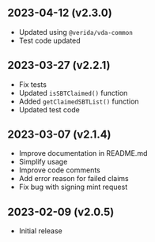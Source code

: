 2023-04-12 (v2.3.0)
-------------------

- Updated using `@verida/vda-common`
- Test code updated

2023-03-27 (v2.2.1)
-------------------

- Fix tests
- Updated `isSBTClaimed()` function
- Added `getClaimedSBTList()` function
- Updated test code

2023-03-07 (v2.1.4)
-------------------

- Improve documentation in README.md
- Simplify usage
- Improve code comments
- Add error reason for failed claims
- Fix bug with signing mint request

2023-02-09 (v2.0.5)
-------------------

- Initial release